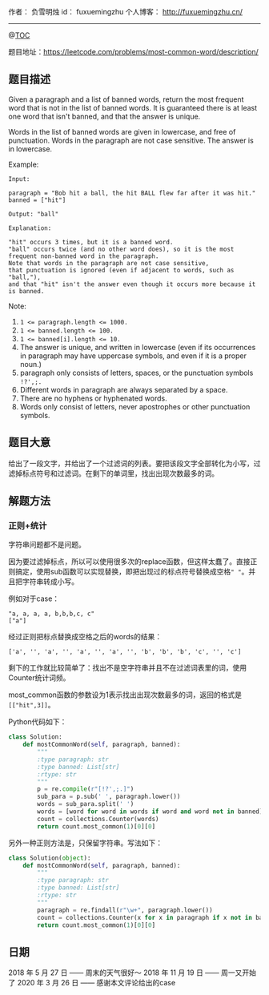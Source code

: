 
作者： 负雪明烛
id：	fuxuemingzhu
个人博客：	http://fuxuemingzhu.cn/

---
@[TOC](目录)

题目地址：https://leetcode.com/problems/most-common-word/description/

## 题目描述

Given a paragraph and a list of banned words, return the most frequent word that is not in the list of banned words.  It is guaranteed there is at least one word that isn't banned, and that the answer is unique.

Words in the list of banned words are given in lowercase, and free of punctuation.  Words in the paragraph are not case sensitive.  The answer is in lowercase.

Example:

    Input: 
    
    paragraph = "Bob hit a ball, the hit BALL flew far after it was hit."
    banned = ["hit"]
    
    Output: "ball"
    
    Explanation: 
    
    "hit" occurs 3 times, but it is a banned word.
    "ball" occurs twice (and no other word does), so it is the most frequent non-banned word in the paragraph. 
    Note that words in the paragraph are not case sensitive,
    that punctuation is ignored (even if adjacent to words, such as "ball,"), 
    and that "hit" isn't the answer even though it occurs more because it is banned.
 

Note:

1. `1 <= paragraph.length <= 1000.`
1. `1 <= banned.length <= 100.`
1. `1 <= banned[i].length <= 10.`
1. The answer is unique, and written in lowercase (even if its occurrences in paragraph may have uppercase symbols, and even if it is a proper noun.)
1. paragraph only consists of letters, spaces, or the punctuation symbols `!?',;.`
1. Different words in paragraph are always separated by a space.
1. There are no hyphens or hyphenated words.
1. Words only consist of letters, never apostrophes or other punctuation symbols.


## 题目大意

给出了一段文字，并给出了一个过滤词的列表。要把该段文字全部转化为小写，过滤掉标点符号和过滤词。在剩下的单词里，找出出现次数最多的词。

## 解题方法

### 正则+统计

字符串问题都不是问题。

因为要过滤掉标点，所以可以使用很多次的replace函数，但这样太蠢了。直接正则搞定，使用sub函数可以实现替换，即把出现过的标点符号替换成空格`" "`。并且把字符串转成小写。

例如对于case：

```
"a, a, a, a, b,b,b,c, c"
["a"]
```

经过正则把标点替换成空格之后的words的结果：

```
['a', '', 'a', '', 'a', '', 'a', '', 'b', 'b', 'b', 'c', '', 'c']
```

剩下的工作就比较简单了：找出不是空字符串并且不在过滤词表里的词，使用Counter统计词频。

most_common函数的参数设为1表示找出出现次数最多的词，返回的格式是`[["hit",3]]`。

Python代码如下：

```python
class Solution:
    def mostCommonWord(self, paragraph, banned):
        """
        :type paragraph: str
        :type banned: List[str]
        :rtype: str
        """
        p = re.compile(r"[!?',;.]")
        sub_para = p.sub(' ', paragraph.lower())
        words = sub_para.split(' ')
        words = [word for word in words if word and word not in banned]
        count = collections.Counter(words)
        return count.most_common(1)[0][0]
```

另外一种正则方法是，只保留字符串。写法如下：

```python
class Solution(object):
    def mostCommonWord(self, paragraph, banned):
        """
        :type paragraph: str
        :type banned: List[str]
        :rtype: str
        """
        paragraph = re.findall(r"\w+", paragraph.lower())
        count = collections.Counter(x for x in paragraph if x not in banned)
        return count.most_common(1)[0][0]
```


## 日期

2018 年 5 月 27 日 —— 周末的天气很好～
2018 年 11 月 19 日 —— 周一又开始了
2020 年 3 月 26 日 —— 感谢本文评论给出的case

